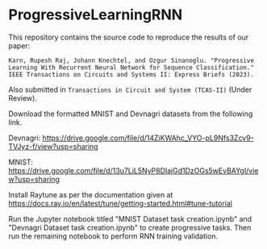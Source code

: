 # ProgressiveLearningRNN

This repository contains the source code to reproduce the results of our paper:

`Karn, Rupesh Raj, Johann Knechtel, and Ozgur Sinanoglu. "Progressive Learning With Recurrent Neural Network for Sequence Classification." IEEE Transactions on Circuits and Systems II: Express Briefs (2023).` 

Also submitted in  `Transactions in Circuit and System (TCAS-II)`  (Under Review).

Download the formatted MNIST and Devnagri datasets from the following link. 

Devnagri: https://drive.google.com/file/d/14ZiKWAhc_VYO-pL9Nfs3Zcv9-TVJyz-f/view?usp=sharing 

MNIST: https://drive.google.com/file/d/13u7LiL5NyP8DlajGd1DzOGs5wEvBAYgI/view?usp=sharing  

Install Raytune as per the documentation given at https://docs.ray.io/en/latest/tune/getting-started.html#tune-tutorial 

Run the Jupyter notebook titled "MNIST Dataset task creation.ipynb" and "Devnagri Dataset task creation.ipynb" to create progressive tasks. Then run the remaining notebook to perform RNN training validation. 
